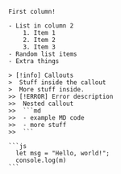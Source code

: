 ````col
First column!

- List in column 2
	1. Item 1
	2. Item 2
	3. Item 3
- Random list items
- Extra things

> [!info] Callouts
>  Stuff inside the callout
>  More stuff inside.
>> [!ERROR] Error description
>>  Nested callout
>>  ```md
>>  - example MD code
>>  - more stuff
>>  ```

```js
  let msg = "Hello, world!";
  console.log(m)
```


````